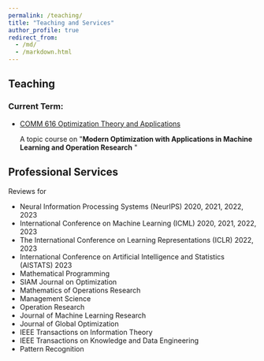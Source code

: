 ```yaml
---
permalink: /teaching/
title: "Teaching and Services"
author_profile: true
redirect_from: 
  - /md/
  - /markdown.html
---
```


## Teaching 

### **Current Term**: 

- [COMM 616 Optimization Theory and Applications](https://gerrili1996.github.io/comm616) 
	
	A topic course on "**Modern Optimization with Applications in Machine Learning and Operation Research** "



## Professional Services

Reviews for 

- Neural Information Processing Systems (NeurIPS) 2020, 2021, 2022, 2023
- International Conference on Machine Learning (ICML) 2020, 2021, 2022, 2023
- The International Conference on Learning Representations (ICLR) 2022, 2023
- International Conference on Artificial Intelligence and Statistics (AISTATS) 2023
- Mathematical Programming 
- SIAM Journal on Optimization
- Mathematics of Operations Research 
- Management Science 
- Operation Research 
- Journal of Machine Learning Research 
- Journal of Global Optimization
- IEEE Transactions on Information Theory
- IEEE Transactions on Knowledge and Data Engineering
- Pattern Recognition 